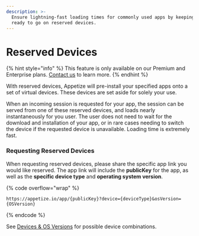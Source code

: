 ```yaml
---
description: >-
  Ensure lightning-fast loading times for commonly used apps by keeping them
  ready to go on reserved devices.
---
```


# Reserved Devices

{% hint style="info" %}
This feature is only available on our Premium and Enterprise plans. [Contact us](https://appetize.io/contact-us) to learn more.
{% endhint %}

With reserved devices, Appetize will pre-install your specified apps onto a set of virtual devices. These devices are set aside for solely your use.&#x20;

When an incoming session is requested for your app, the session can be served from one of these reserved devices, and loads nearly instantaneously for you user. The user does not need to wait for the download and installation of your app, or in rare cases needing to switch the device if the requested device is unavailable. Loading time is extremely fast.&#x20;

### Requesting Reserved Devices

When requesting reserved devices, please share the specific app link you would like reserved. The app link will include the **publicKey** for the app, as well as the **specific device type** and **operating system version**.&#x20;

{% code overflow="wrap" %}
```
https://appetize.io/app/{publicKey}?device={deviceType}&osVersion={OSVersion}
```
{% endcode %}

See [Devices & OS Versions](../devices-and-os-versions.md) for possible device combinations.
